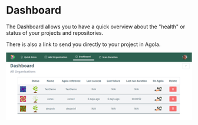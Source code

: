 # Dashboard

The Dashboard allows you to have a quick overview about the "health" or status of your projects and repositories.

There is also a link to send you directly to your project in Agola.

![Dashboard](../images/dashboard.png "Dashboard")

